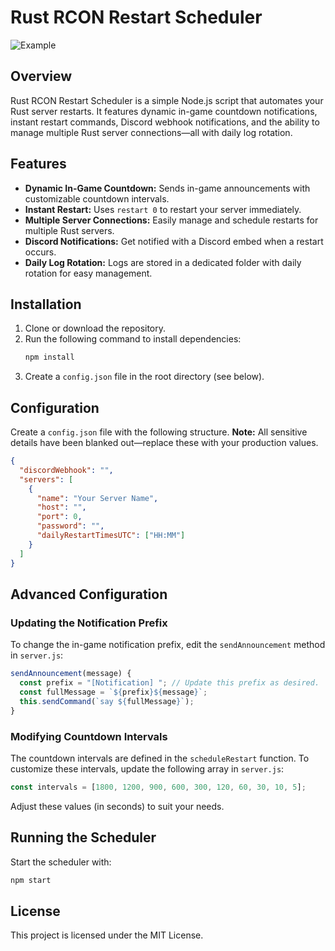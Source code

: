 # Rust RCON Restart Scheduler

![Example](https://i.imgur.com/cGk7Z8f.png)

## Overview

Rust RCON Restart Scheduler is a simple Node.js script that automates your Rust server restarts. It features dynamic in-game countdown notifications, instant restart commands, Discord webhook notifications, and the ability to manage multiple Rust server connections—all with daily log rotation.

## Features

- **Dynamic In-Game Countdown:** Sends in-game announcements with customizable countdown intervals.
- **Instant Restart:** Uses `restart 0` to restart your server immediately.
- **Multiple Server Connections:** Easily manage and schedule restarts for multiple Rust servers.
- **Discord Notifications:** Get notified with a Discord embed when a restart occurs.
- **Daily Log Rotation:** Logs are stored in a dedicated folder with daily rotation for easy management.

## Installation

1. Clone or download the repository.
2. Run the following command to install dependencies:
   ~~~bash
   npm install
   ~~~
3. Create a `config.json` file in the root directory (see below).

## Configuration

Create a `config.json` file with the following structure. **Note:** All sensitive details have been blanked out—replace these with your production values.

~~~json
{
  "discordWebhook": "",
  "servers": [
    {
      "name": "Your Server Name",
      "host": "",
      "port": 0,
      "password": "",
      "dailyRestartTimesUTC": ["HH:MM"]
    }
  ]
}
~~~

## Advanced Configuration

### Updating the Notification Prefix

To change the in-game notification prefix, edit the `sendAnnouncement` method in `server.js`:

~~~javascript
sendAnnouncement(message) {
  const prefix = "[Notification] "; // Update this prefix as desired.
  const fullMessage = `${prefix}${message}`;
  this.sendCommand(`say ${fullMessage}`);
}
~~~

### Modifying Countdown Intervals

The countdown intervals are defined in the `scheduleRestart` function. To customize these intervals, update the following array in `server.js`:

~~~javascript
const intervals = [1800, 1200, 900, 600, 300, 120, 60, 30, 10, 5];
~~~

Adjust these values (in seconds) to suit your needs.

## Running the Scheduler

Start the scheduler with:

~~~bash
npm start
~~~

## License

This project is licensed under the MIT License.
